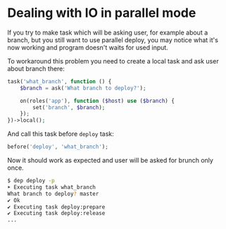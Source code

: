 # Dealing with IO in parallel mode

If you try to make task which will be asking user, for example about a branch,
but you still want to use parallel deploy, you may notice what it's now working and program doesn't waits for used input.

To workaround this problem you need to create a local task and ask user about branch there:

~~~php
task('what_branch', function () {
    $branch = ask('What branch to deploy?');

    on(roles('app'), function ($host) use ($branch) {
        set('branch', $branch);
    });
})->local();
~~~

And call this task before `deploy` task:

~~~php
before('deploy', 'what_branch');
~~~

Now it should work as expected and user will be asked for brunch only once.

~~~sh
$ dep deploy -p
➤ Executing task what_branch
What branch to deploy? master
✔ Ok
✔ Executing task deploy:prepare
✔ Executing task deploy:release
...
~~~